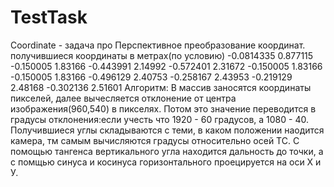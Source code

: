 # TestTask
Coordinate - задача про Перспективное преобразование координат.
получившиеся координаты в метрах(по условию)
-0.0814335 0.877115
-0.150005 1.83166
-0.443991 2.14992
-0.572401 2.31672
-0.150005 1.83166
-0.150005 1.83166
-0.496129 2.40753
-0.258167 2.43953
-0.219129 2.48168
-0.302136 2.51601
Алгоритм:
В массив заносятся координаты пикселей,
далее вычесляется отклонение от центра изображения(960,540) в пикселях. 
Потом это значение переводится в градусы отклонения:если учесть что 1920 - 60 градусов, а 1080 - 40.
Получившиеся углы складываются с теми, в каком положении наодится камера, тм самым вычисляются градусы относительно осей ТС.
С помощью тангенса вертикального угла находится дальность до точки, а с помщью синуса и косинуса горизонтального проецируется на оси Х и У.
